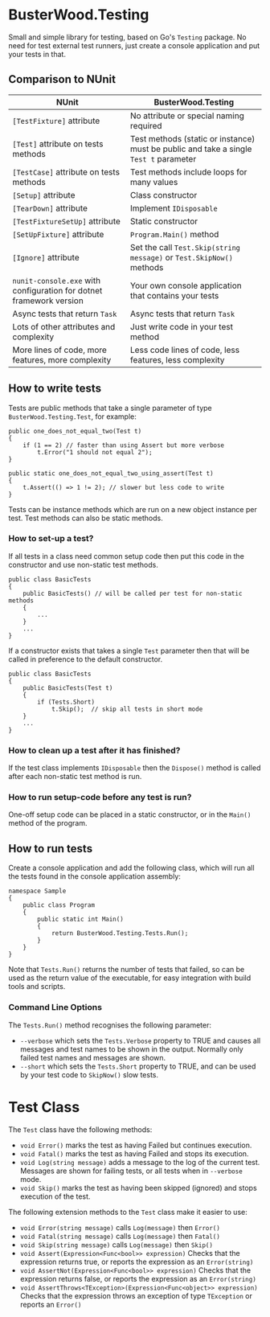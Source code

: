 ﻿# BusterWood.Testing

Small and simple library for testing, based on Go's `Testing` package.  No need for test external test runners, just create a console application and put your tests in that.

## Comparison to NUnit

| NUnit         | BusterWood.Testing |
| ------------- | ------------------ |
| `[TestFixture]` attribute | No attribute or special naming required |
| `[Test]` attribute on tests methods | Test methods (static or instance) must be public and take a single `Test t` parameter |
| `[TestCase]` attribute on tests methods | Test methods include loops for many values |
| `[Setup]` attribute | Class constructor |
| `[TearDown]` attribute | Implement `IDisposable` |
| `[TestFixtureSetUp]` attribute | Static constructor |
| `[SetUpFixture]` attribute | `Program.Main()` method |
| `[Ignore]` attribute | Set the call `Test.Skip(string message)` or `Test.SkipNow()` methods |
| `nunit-console.exe` with configuration for dotnet framework version | Your own console application that contains your tests |
| Async tests that return `Task` | Async tests that return `Task` |
| Lots of other attributes and complexity | Just write code in your test method |
| More lines of code, more features, more complexity | Less code lines of code, less features, less complexity |

## How to write tests

Tests are public methods that take a single parameter of type `BusterWood.Testing.Test`, for example:
```
public one_does_not_equal_two(Test t)
{
	if (1 == 2) // faster than using Assert but more verbose
	    t.Error("1 should not equal 2");
}

public static one_does_not_equal_two_using_assert(Test t)
{
	t.Assert(() => 1 != 2); // slower but less code to write
}
```

Tests can be instance methods which are run on a new object instance per test.  Test methods can also be static methods.

### How to set-up a test?

If all tests in a class need common setup code then put this code in the constructor and use non-static test methods.

```
public class BasicTests
{
	public BasicTests() // will be called per test for non-static methods
	{
		...
	}
	...
}
```

If a constructor exists that takes a single `Test` parameter then that will be called in preference to the default constructor.

```
public class BasicTests
{
	public BasicTests(Test t)
	{
		if (Tests.Short)
			t.Skip();  // skip all tests in short mode
	}
	...
}
```

### How to clean up a test after it has finished?

If the test class implements `IDisposable` then the `Dispose()` method is called after each non-static test method is run.

### How to run setup-code before any test is run?

One-off setup code can be placed in a static constructor, or in the `Main()` method of the program.

## How to run tests

Create a console application and add the following class, which will run all the tests found in the console application assembly:

```
namespace Sample
{
    public class Program
    {
        public static int Main()
        {
            return BusterWood.Testing.Tests.Run();
        }
    }
}
```

Note that `Tests.Run()` returns the number of tests that failed, so can be used as the return value of the executable, for easy integration with build tools and scripts.

### Command Line Options

The `Tests.Run()` method recognises the following parameter:
* `--verbose` which sets the `Tests.Verbose` property to TRUE and causes all messages and test names to be shown in the output.  Normally only failed test names and messages are shown.
* `--short` which sets the `Tests.Short` property to TRUE, and can be used by your test code to `SkipNow()` slow tests.

# Test Class

The `Test` class have the following methods:
* `void Error()` marks the test as having Failed but continues execution.
* `void Fatal()` marks the test as having Failed and stops its execution.
* `void Log(string message)` adds a message to the log of the current test.  Messages are shown for failing tests, or all tests when in `--verbose` mode.
* `void Skip()` marks the test as having been skipped (ignored) and stops execution of the test.

The following extension methods to the `Test` class make it easier to use:
* `void Error(string message)` calls `Log(message)` then `Error()`
* `void Fatal(string message)` calls `Log(message)` then `Fatal()`
* `void Skip(string message)` calls `Log(message)` then `Skip()`
* `void Assert(Expression<Func<bool>> expression)` Checks that the expression returns true, or reports the expression as an `Error(string)`
* `void AssertNot(Expression<Func<bool>> expression)` Checks that the expression returns false, or reports the expression as an `Error(string)`
* `void AssertThrows<TException>(Expression<Func<object>> expression)` Checks that the expression throws an exception of type `TException` or reports an `Error()`
